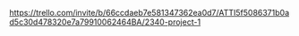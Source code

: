 [https://trello.com/invite/b/66ccdaeb7e581347362ea0d7/ATTI5f5086371b0ad5c30d478320e7a79910062464BA/2340-project-1
](https://github.com/kdcao1/Atlanta-Resturant-Finder)
